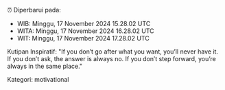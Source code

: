 ⏰ Diperbarui pada:
- WIB: Minggu, 17 November 2024 15.28.02 UTC
- WITA: Minggu, 17 November 2024 16.28.02 UTC
- WIT: Minggu, 17 November 2024 17.28.02 UTC

Kutipan Inspiratif:
"If you don’t go after what you want, you’ll never have it. If you don’t ask, the answer is always no. If you don’t step forward, you’re always in the same place."


Kategori: motivational

